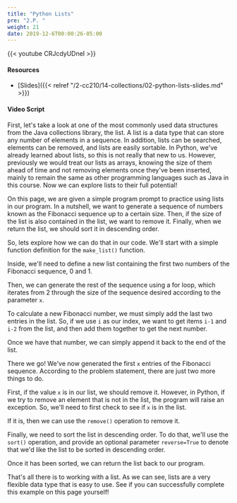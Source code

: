 ```yaml
---
title: "Python Lists"
pre: "2.P. "
weight: 21
date: 2019-12-6T00:00:26-05:00
---
```


{{< youtube CRJcdyUDneI >}}

#### Resources

* [Slides]({{< relref "/2-cc210/14-collections/02-python-lists-slides.md" >}})

#### Video Script

First, let's take a look at one of the most commonly used data structures from the Java collections library, the list. A list is a data type that can store any number of elements in a sequence. In addition, lists can be searched, elements can be removed, and lists are easily sortable. In Python, we've already learned about lists, so this is not really that new to us. However, previously we would treat our lists as arrays, knowing the size of them ahead of time and not removing elements once they've been inserted, mainly to remain the same as other programming languages such as Java in this course. Now we can explore lists to their full potential!

On this page, we are given a simple program prompt to practice using lists in our program. In a nutshell, we want to generate a sequence of numbers known as the Fibonacci sequence up to a certain size. Then, if the size of the list is also contained in the list, we want to remove it. Finally, when we return the list, we should sort it in descending order.

So, lets explore how we can do that in our code. We'll start with a simple function definition for the `make_list()` function.

Inside, we'll need to define a new list containing the first two numbers of the Fibonacci sequence, 0 and 1.

Then, we can generate the rest of the sequence using a for loop, which iterates from 2 through the size of the sequence desired according to the parameter `x`.

To calculate a new Fibonacci number, we must simply add the last two entries in the list. So, if we use `i` as our index, we want to get items `i-1` and `i-2` from the list, and then add them together to get the next number.

Once we have that number, we can simply append it back to the end of the list.

There we go! We've now generated the first `x` entries of the Fibonacci sequence. According to the problem statement, there are just two more things to do.

First, if the value `x` is in our list, we should remove it. However, in Python, if we try to remove an element that is not in the list, the program will raise an exception. So, we'll need to first check to see if `x` is in the list.

If it is, then we can use the `remove()` operation to remove it.

Finally, we need to sort the list in descending order. To do that, we'll use the `sort()` operation, and provide an optional parameter `reverse=True` to denote that we'd like the list to be sorted in descending order.

Once it has been sorted, we can return the list back to our program.

That's all there is to working with a list. As we can see, lists are a very flexible data type that is easy to use. See if you can successfully complete this example on this page yourself!
